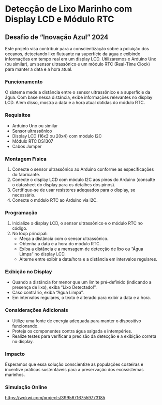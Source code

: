 # Detecção de Lixo Marinho com Display LCD e Módulo RTC
## Desafio de “Inovação Azul” 2024

Este projeto visa contribuir para a conscientização sobre a poluição dos oceanos, detectando lixo flutuante na superfície da água e exibindo informações em tempo real em um display LCD. Utilizaremos o Arduino Uno (ou similar), um sensor ultrassônico e um módulo RTC (Real-Time Clock) para manter a data e a hora atual.

### Funcionamento
O sistema mede a distância entre o sensor ultrassônico e a superfície da água. Com base nessa distância, exibe informações relevantes no display LCD. Além disso, mostra a data e a hora atual obtidas do módulo RTC.

### Requisitos
- Arduino Uno ou similar
- Sensor ultrassônico
- Display LCD (16x2 ou 20x4) com módulo I2C
- Módulo RTC DS1307
- Cabos Jumper

### Montagem Física
1. Conecte o sensor ultrassônico ao Arduino conforme as especificações do fabricante.
2. Conecte o display LCD com módulo I2C aos pinos do Arduino (consulte o datasheet do display para os detalhes dos pinos).
3. Certifique-se de usar resistores adequados para o display, se necessário.
4. Conecte o módulo RTC ao Arduino via I2C.

### Programação
1. Inicialize o display LCD, o sensor ultrassônico e o módulo RTC no código.
2. No loop principal:
   - Meça a distância com o sensor ultrassônico.
   - Obtenha a data e a hora do módulo RTC.
   - Exiba a distância e a mensagem de detecção de lixo ou “Água Limpa” no display LCD.
   - Alterne entre exibir a data/hora e a distância em intervalos regulares.

### Exibição no Display
- Quando a distância for menor que um limite pré-definido (indicando a presença de lixo), exiba “Lixo Detectado!”.
- Caso contrário, exiba “Água Limpa”.
- Em intervalos regulares, o texto é alterado para exibir a data e a hora.

### Considerações Adicionais
- Utilize uma fonte de energia adequada para manter o dispositivo funcionando.
- Proteja os componentes contra água salgada e intempéries.
- Realize testes para verificar a precisão da detecção e a exibição correta no display.

### Impacto
Esperamos que essa solução conscientize as populações costeiras e incentive práticas sustentáveis para a preservação dos ecossistemas marinhos.

### Simulação Online
https://wokwi.com/projects/399567167559773185
